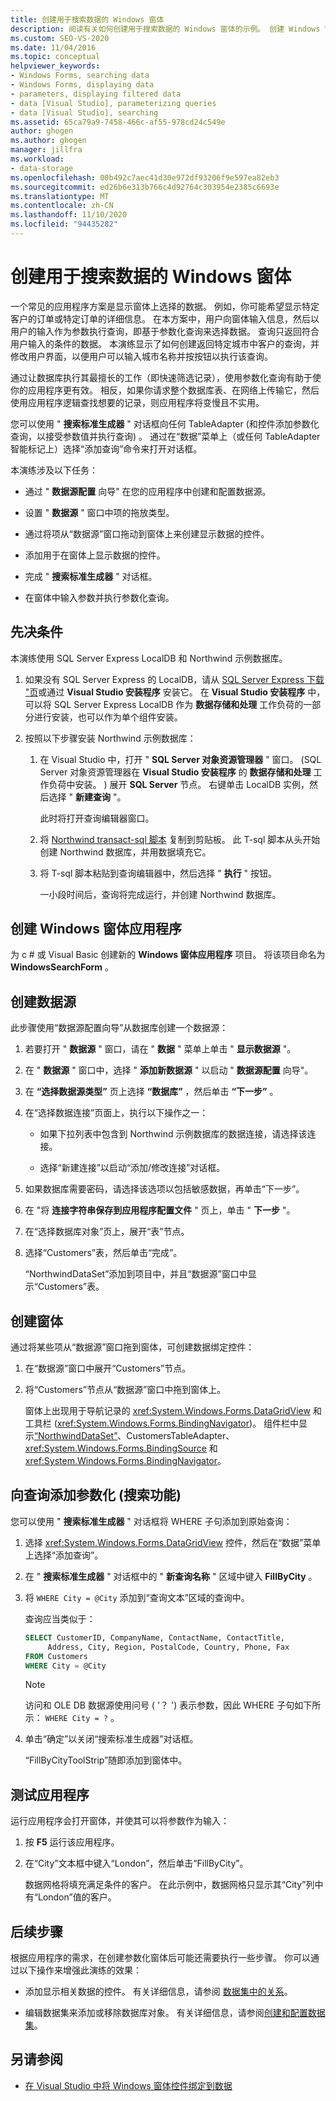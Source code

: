 ```yaml
---
title: 创建用于搜索数据的 Windows 窗体
description: 阅读有关如何创建用于搜索数据的 Windows 窗体的示例。 创建 Windows 窗体应用程序、数据源和窗体。 添加参数化。 测试应用。
ms.custom: SEO-VS-2020
ms.date: 11/04/2016
ms.topic: conceptual
helpviewer_keywords:
- Windows Forms, searching data
- Windows Forms, displaying data
- parameters, displaying filtered data
- data [Visual Studio], parameterizing queries
- data [Visual Studio], searching
ms.assetid: 65ca79a9-7458-466c-af55-978cd24c549e
author: ghogen
ms.author: ghogen
manager: jillfra
ms.workload:
- data-storage
ms.openlocfilehash: 00b492c7aec41d30e972df93206f9e597ea82eb3
ms.sourcegitcommit: ed26b6e313b766c4d92764c303954e2385c6693e
ms.translationtype: MT
ms.contentlocale: zh-CN
ms.lasthandoff: 11/10/2020
ms.locfileid: "94435282"
---
```

# <a name="create-a-windows-form-to-search-data"></a>创建用于搜索数据的 Windows 窗体

一个常见的应用程序方案是显示窗体上选择的数据。 例如，你可能希望显示特定客户的订单或特定订单的详细信息。 在本方案中，用户向窗体输入信息，然后以用户的输入作为参数执行查询，即基于参数化查询来选择数据。 查询只返回符合用户输入的条件的数据。 本演练显示了如何创建返回特定城市中客户的查询，并修改用户界面，以便用户可以输入城市名称并按按钮以执行该查询。

通过让数据库执行其最擅长的工作（即快速筛选记录），使用参数化查询有助于使你的应用程序更有效。 相反，如果你请求整个数据库表、在网络上传输它，然后使用应用程序逻辑查找想要的记录，则应用程序将变慢且不实用。

您可以使用 " **搜索标准生成器** " 对话框向任何 TableAdapter (和控件添加参数化查询，以接受参数值并执行查询) 。 通过在“数据”菜单上（或任何 TableAdapter 智能标记上）选择“添加查询”命令来打开对话框。

本演练涉及以下任务：

- 通过 " **数据源配置** 向导" 在您的应用程序中创建和配置数据源。

- 设置 " **数据源** " 窗口中项的拖放类型。

- 通过将项从“数据源”窗口拖动到窗体上来创建显示数据的控件。

- 添加用于在窗体上显示数据的控件。

- 完成 " **搜索标准生成器** " 对话框。

- 在窗体中输入参数并执行参数化查询。

## <a name="prerequisites"></a>先决条件

本演练使用 SQL Server Express LocalDB 和 Northwind 示例数据库。

1. 如果没有 SQL Server Express 的 LocalDB，请从 [SQL Server Express 下载 "页](https://www.microsoft.com/sql-server/sql-server-editions-express)或通过 **Visual Studio 安装程序** 安装它。 在 **Visual Studio 安装程序** 中，可以将 SQL Server Express LocalDB 作为 **数据存储和处理** 工作负荷的一部分进行安装，也可以作为单个组件安装。

2. 按照以下步骤安装 Northwind 示例数据库：

    1. 在 Visual Studio 中，打开 " **SQL Server 对象资源管理器** " 窗口。  (SQL Server 对象资源管理器在 **Visual Studio 安装程序** 的 **数据存储和处理** 工作负荷中安装。 ) 展开 **SQL Server** 节点。 右键单击 LocalDB 实例，然后选择 " **新建查询** "。

       此时将打开查询编辑器窗口。

    2. 将 [Northwind transact-sql 脚本](https://github.com/MicrosoftDocs/visualstudio-docs/blob/master/docs/data-tools/samples/northwind.sql?raw=true) 复制到剪贴板。 此 T-sql 脚本从头开始创建 Northwind 数据库，并用数据填充它。

    3. 将 T-sql 脚本粘贴到查询编辑器中，然后选择 " **执行** " 按钮。

       一小段时间后，查询将完成运行，并创建 Northwind 数据库。

## <a name="create-the-windows-forms-application"></a>创建 Windows 窗体应用程序

为 c # 或 Visual Basic 创建新的 **Windows 窗体应用程序** 项目。 将该项目命名为 **WindowsSearchForm** 。

## <a name="create-the-data-source"></a>创建数据源

此步骤使用“数据源配置向导”从数据库创建一个数据源：

1. 若要打开 " **数据源** " 窗口，请在 " **数据** " 菜单上单击 " **显示数据源** "。

2. 在 " **数据源** " 窗口中，选择 " **添加新数据源** " 以启动 " **数据源配置** 向导"。

3. 在 **“选择数据源类型”** 页上选择 **“数据库”** ，然后单击 **“下一步”** 。

4. 在“选择数据连接”页面上，执行以下操作之一：

    - 如果下拉列表中包含到 Northwind 示例数据库的数据连接，请选择该连接。

    - 选择“新建连接”以启动“添加/修改连接”对话框。

5. 如果数据库需要密码，请选择该选项以包括敏感数据，再单击“下一步”。

6. 在 "将 **连接字符串保存到应用程序配置文件** " 页上，单击 " **下一步** "。

7. 在“选择数据库对象”页上，展开“表”节点。

8. 选择“Customers”表，然后单击“完成”。

     “NorthwindDataSet”添加到项目中，并且“数据源”窗口中显示“Customers”表。

## <a name="create-the-form"></a> 创建窗体

通过将某些项从“数据源”窗口拖到窗体，可创建数据绑定控件：

1. 在“数据源”窗口中展开“Customers”节点。

2. 将“Customers”节点从“数据源”窗口中拖到窗体上。

     窗体上出现用于导航记录的 <xref:System.Windows.Forms.DataGridView> 和工具栏 (<xref:System.Windows.Forms.BindingNavigator>)。 组件栏中显示[“NorthwindDataSet”](../data-tools/dataset-tools-in-visual-studio.md)、CustomersTableAdapter、<xref:System.Windows.Forms.BindingSource> 和 <xref:System.Windows.Forms.BindingNavigator>。

## <a name="add-parameterization-search-functionality-to-the-query"></a>向查询添加参数化 (搜索功能) 

您可以使用 " **搜索标准生成器** " 对话框将 WHERE 子句添加到原始查询：

1. 选择 <xref:System.Windows.Forms.DataGridView> 控件，然后在“数据”菜单上选择“添加查询”。

2. 在 " **搜索标准生成器** " 对话框中的 " **新查询名称** " 区域中键入 **FillByCity** 。

3. 将 `WHERE City = @City` 添加到“查询文本”区域的查询中。

     查询应当类似于：

     ```sql
     SELECT CustomerID, CompanyName, ContactName, ContactTitle,
          Address, City, Region, PostalCode, Country, Phone, Fax
     FROM Customers
     WHERE City = @City
     ```

    > [!NOTE]
    > 访问和 OLE DB 数据源使用问号 ( '？ ') 表示参数，因此 WHERE 子句如下所示： `WHERE City = ?` 。

4. 单击“确定”以关闭“搜索标准生成器”对话框。

     “FillByCityToolStrip”随即添加到窗体中。

## <a name="test-the-application"></a>测试应用程序

运行应用程序会打开窗体，并使其可以将参数作为输入：

1. 按 **F5** 运行该应用程序。

2. 在“City”文本框中键入“London”，然后单击“FillByCity”。

     数据网格将填充满足条件的客户。 在此示例中，数据网格只显示其“City”列中有“London”值的客户。

## <a name="next-steps"></a>后续步骤

根据应用程序的需求，在创建参数化窗体后可能还需要执行一些步骤。 你可以通过以下操作来增强此演练的效果：

- 添加显示相关数据的控件。 有关详细信息，请参阅 [数据集中的关系](relationships-in-datasets.md)。

- 编辑数据集来添加或移除数据库对象。 有关详细信息，请参阅[创建和配置数据集](../data-tools/create-and-configure-datasets-in-visual-studio.md)。

## <a name="see-also"></a>另请参阅

- [在 Visual Studio 中将 Windows 窗体控件绑定到数据](../data-tools/bind-windows-forms-controls-to-data-in-visual-studio.md)
